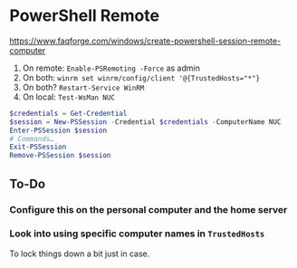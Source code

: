 # PowerShell Remote

https://www.faqforge.com/windows/create-powershell-session-remote-computer

1. On remote: `Enable-PSRemoting -Force` as admin
2. On both: `winrm set winrm/config/client '@{TrustedHosts="*"}`
3. On both? `Restart-Service WinRM`
4. On local: `Test-WsMan NUC`

```powershell
$credentials = Get-Credential
$session = New-PSSession -Credential $credentials -ComputerName NUC
Enter-PSSession $session
# Commands…
Exit-PSSession
Remove-PSSession $session
```

## To-Do

### Configure this on the personal computer and the home server

### Look into using specific computer names in `TrustedHosts`

To lock things down a bit just in case.
